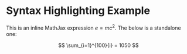 # Syntax Highlighting Example

This is an inline MathJax expression $e=mc^2$. The below is a standalone one:

$$ \sum_{i=1}^{100}{i} = 1050 $$
